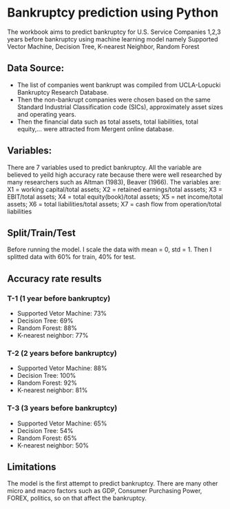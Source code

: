 # Bankruptcy prediction using Python
The workbook aims to predict bankruptcy for U.S. Service Companies 1,2,3 years before bankruptcy using machine learning model namely Supported Vector Machine, Decision Tree, K-nearest Neighbor, Random Forest

## Data Source:
* The list of companies went bankrupt was compiled from UCLA-Lopucki Bankruptcy Research Database.
* Then the non-bankrupt companies were chosen based on the same Standard Industrial Classification code (SICs), approximately asset sizes and operating years.
* Then the financial data such as total assets, total liabilities, total equity,... were attracted from Mergent online database.

## Variables:
There are 7 variables used to predict bankruptcy. All the variable are believed to yeild high accuracy rate because there were well researched by many researchers such as Altman (1983), Beaver (1966).
The variables are: X1 = working capital/total assets; X2 = retained earnings/total asssets; X3 = EBIT/total assets; X4 = total equity(book)/total assets; X5 = net income/total assets; X6 = total liabilities/total assets; X7 = cash flow from operation/total liabilities

## Split/Train/Test
Before running the model. I scale the data with mean = 0, std = 1. Then I splitted data with 60% for train, 40% for test. 

## Accuracy rate results
### T-1 (1 year before bankruptcy)
* Supported Vetor Machine: 73%
* Decision Tree: 69%
* Random Forest: 88%
* K-nearest neighbor: 77%

### T-2 (2 years before bankruptcy)
* Supported Vetor Machine: 88%
* Decision Tree: 100%
* Random Forest: 92%
* K-nearest neighbor: 81%

### T-3 (3 years before bankruptcy)
* Supported Vetor Machine: 65%
* Decision Tree: 54%
* Random Forest: 65%
* K-nearest neighbor: 50%

## Limitations
The model is the first attempt to predict bankruptcy. 
There are many other micro and macro factors such as GDP, Consumer Purchasing Power, FOREX, politics, so on that affect the bankruptcy. 
